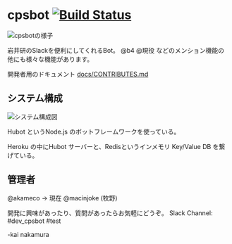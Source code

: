 # cpsbot [![Build Status](https://travis-ci.org/cpslab/cpsbot.svg?branch=master)](https://travis-ci.org/cpslab/cpsbot)

![cpsbotの様子](https://i.gyazo.com/a9198dd7b4b6e9c6e08c24a6e03b02fa.png)

岩井研のSlackを便利にしてくれるBot。 @b4 @現役 などのメンション機能の他にも様々な機能があります。

開発者用のドキュメント [docs/CONTRIBUTES.md](docs/CONTRIBUTE.md)

## システム構成
![システム構成図](https://raw.githubusercontent.com/wiki/cpslab/cpsbot/cpslab_system.png)

Hubot というNode.js のボットフレームワークを使っている。

Heroku の中にHubot サーバーと、Redisというインメモリ Key/Value DB を繋げている。 

## 管理者
@akameco -> 現在 @macinjoke (牧野)

開発に興味があったり、質問があったらお気軽にどうぞ。
Slack Channel: #dev_cpsbot #test

-kai nakamura
